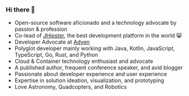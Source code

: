 ### Hi there 👋

<!--
**deepu105/deepu105** is a ✨ _special_ ✨ repository because its `README.md` (this file) appears on your GitHub profile.

Here are some ideas to get you started:

- 🔭 I’m currently working on ...
- 🌱 I’m currently learning ...
- 👯 I’m looking to collaborate on ...
- 🤔 I’m looking for help with ...
- 💬 Ask me about ...
- 📫 How to reach me: ...
- 😄 Pronouns: ...
- ⚡ Fun fact: ...
-->
- Open-source software aficionado and a technology advocate by passion & profession
- Co-lead of <a href="https://jhipster.tech" target="_blank">JHipster</a>, the best development platform in the world 😸
- Developer Advocate at <a href="https://www.adyen.com/" target="_blank">Adyen</a>
- Polyglot developer mainly working with Java, Kotlin, JavaScript, TypeScript, Go, Rust, and Python
- Cloud & Container technology enthusiast and advocate
- A published author, frequent conference speaker, and avid blogger
- Passionate about developer experience and user experience
- Expertise in solution ideation, visualization, and prototyping
- Love Astronomy, Quadcopters, and Robotics
